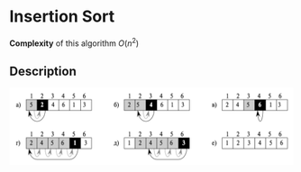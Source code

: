 # Insertion Sort
**Complexity** of this algorithm $O(n^2)$

## Description

![Algorithm execution on page 59](assets/insertionSort.png)